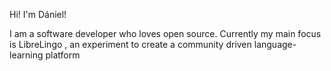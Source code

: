 Hi! I'm Dániel!

I am a software developer who loves open source. Currently my main focus is LibreLingo , an experiment to create a community driven language-learning platform
